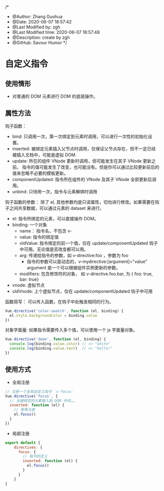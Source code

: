 /*
* @Author: Zhang Guohua
* @Date:   2020-06-07 18:57:42
* @Last Modified by:   zgh
* @Last Modified time: 2020-06-07 18:57:48
* @Description: create by zgh
* @GitHub: Savour Humor
*/

# 自定义指令


## 使用情形

- 对普通的 DOM 元素进行 DOM 的底层操作。


## 属性方法

钩子函数：

- bind: 只调用一次，第一次绑定到元素时调用，可以进行一次性的初始化设置。
- inserted: 被绑定元素插入父节点时调用，仅保证父节点存在，但不一定已经被插入文档中，可能是虚拟 DOM.
- update: 所在的组件 VNode 更新时调用，但可能发生在其子 VNode 更新之前。 指令的值可能发生了改变，也可能没有。但是你可以通过比较更新前后的值来忽略不必要的模板更新。
- componentUpdated: 指令所在组件的 VNode 及其子 VNode 全部更新后调用。
- unbind: 只待用一次，指令与元素解绑时调用

钩子函数的参数： 除了 el, 其他参数均是只读属性，切勿进行修改。如果需要在钩子之间共享数据，可以通过元素的 dataset 来进行。

- el: 指令所绑定的元素，可以直接操作 DOM。
- binding: 一个对象
    + name： 指令名，不包含 v-
    + value: 指令的绑定值
    + oldValue: 指令绑定的前一个值，仅在 update/componentUpdated 钩子中可用。无论值是否改变都可以用。
    + arg: 传递给指令的参数，如 v-directive:foo ，参数为 foo
        * 指令的参数可以是动态的，v-mydirective:[argument]="value" argument 是一个可以根据组件实例更新的参数。
    + modifiers: 包含修饰符的对象， 如 v-directive.foo.bar, 为 { foo: true, bar: true}
- vnode: 虚拟节点
- oldVnode: 上个虚拟节点，仅在 update/componentUpdated 钩子中可用

函数简写： 可以传入函数，在钩子中处触发相同的行为。

```js
Vue.directive('color-swatch', function (el, binding) {
  el.style.backgroundColor = binding.value
})
```

对象字面量: 如果指令需要传入多个值，可以使用一个 js 字面量对象。

```js
Vue.directive('demo', function (el, binding) {
  console.log(binding.value.color) // => "white"
  console.log(binding.value.text)  // => "hello!"
})
```



## 使用方式


- 全局注册

```js
// 注册一个全局自定义指令 `v-focus`
Vue.directive('focus', {
  // 当被绑定的元素插入到 DOM 中时……
  inserted: function (el) {
    // 聚焦元素
    el.focus()
  }
})
```

- 局部注册

```js
export default {
    directives: {
      focus: {
        // 指令的定义
        inserted: function (el) {
          el.focus()
        }
      }
    }
}
```